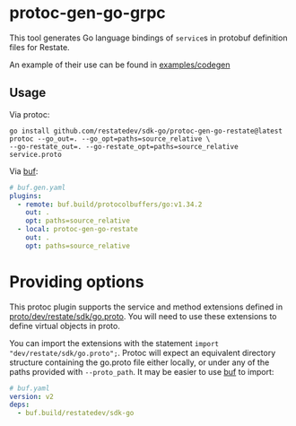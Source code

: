 # protoc-gen-go-grpc

This tool generates Go language bindings of `service`s in protobuf definition
files for Restate.

An example of their use can be found in [examples/codegen](../examples/codegen)

## Usage
Via protoc:
```shell
go install github.com/restatedev/sdk-go/protoc-gen-go-restate@latest
protoc --go_out=. --go_opt=paths=source_relative \
--go-restate_out=. --go-restate_opt=paths=source_relative service.proto
```

Via [buf](https://buf.build/):
```yaml
# buf.gen.yaml
plugins:
  - remote: buf.build/protocolbuffers/go:v1.34.2
    out: .
    opt: paths=source_relative
  - local: protoc-gen-go-restate
    out: .
    opt: paths=source_relative
```

# Providing options
This protoc plugin supports the service and method extensions defined in
[proto/dev/restate/sdk/go.proto](../proto/dev/restate/sdk/go.proto).
You will need to use these extensions to define virtual objects in proto.

You can import the extensions with the statement `import "dev/restate/sdk/go.proto";`. Protoc will expect an equivalent directory
structure containing the go.proto file either locally, or under any of the
paths provided with `--proto_path`. It may be easier to use
[buf](https://buf.build/docs/bsr/module/dependency-management) to import:
```yaml
# buf.yaml
version: v2
deps:
  - buf.build/restatedev/sdk-go
```
